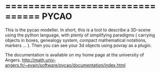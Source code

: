 ================================
 PYCAO
===============================

This is the pycao modeller.
In short, this is a tool to
describe a 3D-scene using
the python language, with plenty
of simplifying paradigms
( carrying objects in boxes,
genealogy system, compact mathematical notations,
markers ... ).
Then you can see your 3d objects
using povray as a plugin. 


The documentation  is available
on my home page
at the university of Angers.
http://math.univ-angers.fr/~evain/software/pycao/documentation/index.html
